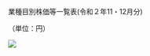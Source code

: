 業種目別株価等一覧表(令和２年11・12月分)

（単位：円）

![](https://www.nta.go.jp/tmp/030512dd-62a6-4425-8bc1-42cd7a799685/images/53ec44db1cbe7d02142afbc73762f01ec630e18ab11f3975bfbfd58df67c6933.jpg)